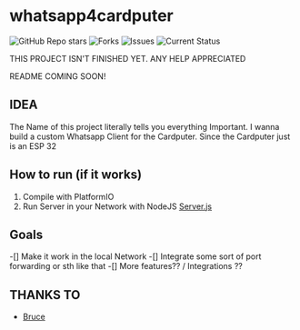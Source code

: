 # whatsapp4cardputer
![GitHub Repo stars](https://img.shields.io/github/stars/bjarnewp/whatsapp4cardputer?style=social)
![Forks](https://img.shields.io/github/forks/bjarnepw/whatsapp4cardputer?style=social)
![Issues](https://img.shields.io/github/issues/bjarnepw/whatsapp4cardputer?style=social)
![Current Status](https://img.shields.io/badge/STATUS:-NOT_COMPILABLE-red)

THIS PROJECT ISN'T FINISHED YET. ANY HELP APPRECIATED

README COMING SOON!

## IDEA
The Name of this project literally tells you everything Important. I wanna build a custom Whatsapp Client for the Cardputer. Since the Cardputer just is an ESP 32

## How to run (if it works)

1. Compile with PlatformIO 
2. Run Server in your Network with NodeJS [Server.js](./server/server.js)

## Goals
-[] Make it work in the local Network
-[] Integrate some sort of port forwarding or sth like that 
-[] More features?? / Integrations ?? 

## THANKS TO
- [Bruce](https://github.com/pr3y/Bruce)

